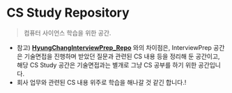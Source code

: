 # CS Study Repository

> 컴퓨터 사이언스 학습을 위한 공간.

- 참고) **[HyungChangInterviewPrep_Repo](https://github.com/brotherspear1994/HyungChangInterviewPrep_Repo)** 와의 차이점은, InterviewPrep 공간은 기술면접을 진행하며 받았던 질문과 관련된 CS 내용 등을 정리해 둔 공간이고, 해당 CS Study 공간은 기술면접과는 별개로 그냥 CS 공부를 하기 위한 공간입니다.
- 회사 업무와 관련된 CS 내용 위주로 학습을 해나갈 것 같긴 합니다.!

